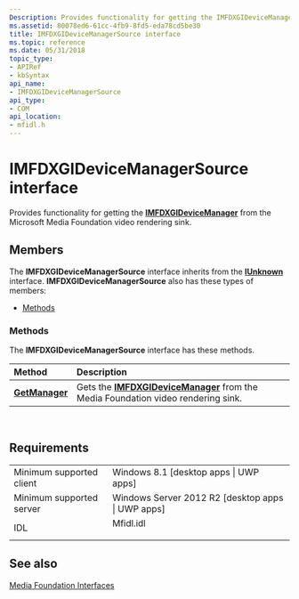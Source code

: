 ```yaml
---
Description: Provides functionality for getting the IMFDXGIDeviceManager from the Microsoft Media Foundation video rendering sink.
ms.assetid: 80078ed6-61cc-4fb9-8fd5-eda78cd5be30
title: IMFDXGIDeviceManagerSource interface
ms.topic: reference
ms.date: 05/31/2018
topic_type: 
- APIRef
- kbSyntax
api_name: 
- IMFDXGIDeviceManagerSource
api_type: 
- COM
api_location: 
- mfidl.h
---
```


# IMFDXGIDeviceManagerSource interface

Provides functionality for getting the [**IMFDXGIDeviceManager**](/windows/desktop/api/mfobjects/nn-mfobjects-imfdxgidevicemanager) from the Microsoft Media Foundation video rendering sink.

## Members

The **IMFDXGIDeviceManagerSource** interface inherits from the [**IUnknown**](/windows/win32/api/unknwn/nn-unknwn-iunknown) interface. **IMFDXGIDeviceManagerSource** also has these types of members:

-   [Methods](#methods)

### Methods

The **IMFDXGIDeviceManagerSource** interface has these methods.



| Method                                                      | Description                                                                                                              |
|:------------------------------------------------------------|:-------------------------------------------------------------------------------------------------------------------------|
| [**GetManager**](imfdxgidevicemanagersource-getmanager.md) | Gets the [**IMFDXGIDeviceManager**](/windows/desktop/api/mfobjects/nn-mfobjects-imfdxgidevicemanager) from the Media Foundation video rendering sink.<br/> |



 

## Requirements



|                                     |                                                                                      |
|-------------------------------------|--------------------------------------------------------------------------------------|
| Minimum supported client<br/> | Windows 8.1 \[desktop apps \| UWP apps\]<br/>                                  |
| Minimum supported server<br/> | Windows Server 2012 R2 \[desktop apps \| UWP apps\]<br/>                       |
| IDL<br/>                      | <dl> <dt>Mfidl.idl</dt> </dl> |



## See also

<dl> <dt>

[Media Foundation Interfaces](media-foundation-interfaces.md)
</dt> </dl>

 

 